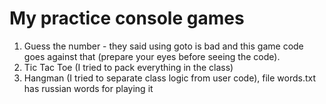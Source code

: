 # My practice console games
1. Guess the number - they said using goto is bad and this game code goes against that (prepare your eyes before seeing the code). 
2. Tic Tac Toe (I tried to pack everything in the class)
3. Hangman (I tried to separate class logic from user code), file words.txt has russian words for playing it 
